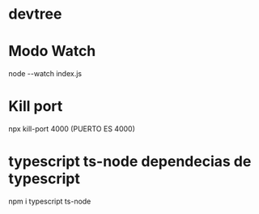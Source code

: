 # devtree


# Modo Watch
 node --watch index.js

 # Kill port 
 npx kill-port 4000 (PUERTO ES 4000)

 # typescript ts-node dependecias de typescript
  npm i typescript ts-node
